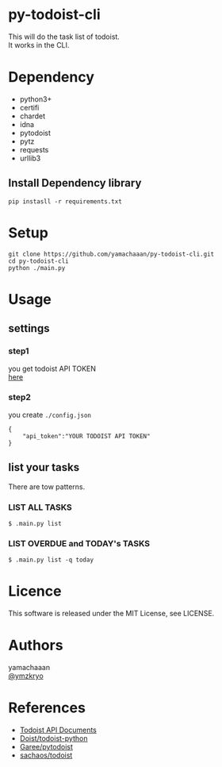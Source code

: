 # py-todoist-cli

This will do the task list of todoist.  
It works in the CLI.  

# Dependency

- python3+
- certifi
- chardet
- idna
- pytodoist
- pytz
- requests
- urllib3


## Install Dependency library

```
pip instasll -r requirements.txt
```

# Setup

```
git clone https://github.com/yamachaaan/py-todoist-cli.git  
cd py-todoist-cli  
python ./main.py
```

# Usage

## settings

### step1
you get todoist API TOKEN  
[here](https://todoist.com/prefs/integrations)  

### step2
you create `./config.json`  


```
{
    "api_token":"YOUR TODOIST API TOKEN"
}

```

## list your tasks

There are tow patterns.  

### LIST ALL TASKS

```
$ .main.py list
```

### LIST OVERDUE and TODAY's TASKS

```
$ .main.py list -q today
```

# Licence
This software is released under the MIT License, see LICENSE.  

# Authors

yamachaaan  
[@ymzkryo](https://twitter.com/ymzkryo)  

# References

- [Todoist API Documents](https://developer.todoist.com/sync/v8/)
- [Doist/todoist-python](https://github.com/Doist/todoist-python)
- [Garee/pytodoist](https://github.com/Garee/pytodoist)
- [sachaos/todoist](https://github.com/sachaos/todoist)
